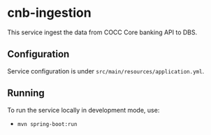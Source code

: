 # cnb-ingestion

This service ingest the data from COCC Core banking API to DBS.

## Configuration

Service configuration is under `src/main/resources/application.yml`.

## Running

To run the service locally in development mode, use:
- `mvn spring-boot:run`

